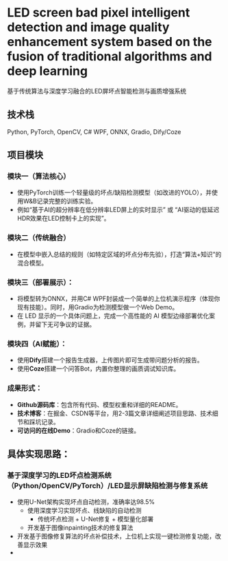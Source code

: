 # LED screen bad pixel intelligent detection and image quality enhancement system based on the fusion of traditional algorithms and deep learning
基于传统算法与深度学习融合的LED屏坏点智能检测与画质增强系统

## **技术栈**
Python, PyTorch, OpenCV, C# WPF, ONNX, Gradio, Dify/Coze

## **项目模块**

### **模块一（算法核心）**
- 使用PyTorch训练一个轻量级的坏点/缺陷检测模型（如改进的YOLO），并使用W&B记录完整的训练实验。
- 例如“基于AI的超分辨率在低分辨率LED屏上的实时显示” 或 “AI驱动的低延迟HDR效果在LED控制卡上的实现”。

### **模块二（传统融合）**
- 在模型中嵌入总结的规则（如特定区域的坏点分布先验），打造“算法+知识”的混合模型。

###  **模块三（部署展示）**：
- 将模型转为ONNX，并用C# WPF封装成一个简单的上位机演示程序（体现你现有技能）。同时，用Gradio为检测模型做一个Web Demo。
- 在 LED 显示的一个具体问题上，完成一个高性能的 AI 模型边缘部署优化案例，并留下无可争议的证据。

### **模块四（AI赋能）**： 
- 使用**Dify**搭建一个报告生成器，上传图片即可生成带问题分析的报告。
- 使用**Coze**搭建一个问答Bot，内置你整理的画质调试知识库。

### **成果形式**：
- **Github源码库**：包含所有代码、模型权重和详细的README。
- **技术博客**：在掘金、CSDN等平台，用2-3篇文章详细阐述项目思路、技术细节和踩坑记录。
- **可访问的在线Demo**：Gradio和Coze的链接。

## 具体实现思路：

### 基于深度学习的LED坏点检测系统（Python/OpenCV/PyTorch）/LED显示屏缺陷检测与修复系统
- 使用U-Net架构实现坏点自动检测，准确率达98.5%
  - 使用深度学习实现坏点、线缺陷的自动检测
    - 传统坏点检测 + U-Net修复 + 模型量化部署
  - 开发基于图像inpainting技术的修复算法
- 开发基于图像修复算法的坏点补偿技术，上位机上实现一键检测修复功能，改善显示效果
- 

